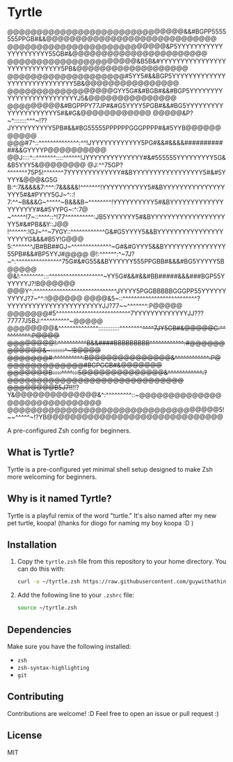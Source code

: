 # Tyrtle


@@@@@@@@@@@@@@@@@@@@@@@@@@@@@@&&#BGPP5555555PPGB#&&@@@@@@@@@@@@@@@@@@@@@@@@@@@@@
@@@@@@@@@@@@@@@@@@@@@@@@@@@&P5YYYYYYYYYYYYYYYYYYYYY55GB#&@@@@@@@@@@@@@@@@@@@@@@@
@@@@@@@@@@@@@@@@@@@@@@&B5B&#YYYYYYYYYYYYYYYYYYYYYYYYYYYYY5PB&@@@@@@@@@@@@@@@@@@@
@@@@@@@@@@@@@@@@@@@@#5YY5#&&BGP5YYYYYYYYYYYYYYYYYYYYYYYYYYYYY5B&@@@@@@@@@@@@@@@@
@@@@@@@@@@@@@@@@@@GYY5G#&#BGB#&&#BGP5YYYYYYYYYYYYYYYYYYYYYYYYYJ5&@@@@@@@@@@@@@@@
@@@@@@@@@&#BGPPPY77JP#&#G5YYYY5PGB#&&#BG5YYYYYYYYYYYYYYYYYYYYY5#&#G&@@@@@@@@@@@@
@@@@@&P?~^:::::::^^^~!??JYYYYYYYYYY5PB#&&#BG55555PPPPPPGGGPPPP#&#5YYB@@@@@@@@@@@
@@@#7^::^^^^^^^^^^^^^^:^^!JYYYYYYYYYYYY5PG#&&#&&&&############&&GYYYYP@@@@@@@@@@
@@J::::^::^^^^^^^::::^^^^^^!JYYYYYYYYYYYYYY#&#555555YYYYYYYYY5G&&B5YYY5&@@@@@@@@
@J:^^75GP?^^^^^^^75P5!^^^^^^^7YYYYYYYYYYYYY#&BYYYYYYYYYYYYYYYYY5#&#5YYYY&@@@&G5G
B:^:7&&&&&7:^^^:7&&&&&!^^^^^^^!YYYYYYYYYYY5#&BYYYYYYYYYYYYYYYYYY5#&#PYYY5GJ~^::!
7:^^~B&&&G~^^^^^~B&&&B~^^^^^^^^!YYYYYYYYYY5#&BYYYYYYYYYYYYYYYYYYYY#&#5YYPG~:^:7@
~^^^^^!7~::^^^^::^!77^^^^^^^^^^:JB5YYYYYYY5#&BYYYYYYYYYYYYYYYYYYYY5#&#PB&&Y::J@@
!^^^^^^:!GJ~^^~7YGY::^^^^^^^^^^^^G&#G5YYYY5&&BYYYYYYYYYYYYYYYYYYYYYG&&&#B5Y!G@@@
5:^^^^^^^JB#BB##GJ~^^^^^^^^^^^^^^~G#&#GYYY5&&BYYYYYYYYYYYYYYY55PB#&&#BP5YYJ#@@@@
@!:^^^^^^:^~7J?~^:^^^^^^^^^^^^^^^^75G#&#G55&&BYYYYYY555PPGBB#&&&#BG5YYYYY5B@@@@@
@&!:^^^^^^^^:::^^^^^^^^^^^^^^^^^^^~YY5G#&&#&&#BB#####&&&###BGP55YYYYYYJ?!B@@@@@@
@@@Y^:^^^^^^^^^^^^^^^^^^^^^^^^^^^^^JYYYY5PGGBBBBBGGGPP55YYYYYYYYYYJ?7~^^:!@@@@@@
@@@@&5~::^^^^^^^^^^^^^^^^^^^^^^^^^^?YYYYYYYYYYYYYYYYYYYYYYYJJ?77~~^^^^^^^:P@@@@@
@@@@@@@#5^^^^^^^^^^^^^^^^^^^^^^^^^^7YYYYYYYYYYYYYJJ???77777J5BJ:^^^^^^^^^^~@@@@@
@@@@@@@@&^^^^^^^^^^^^^^::::::::::::^^^^^^^^~~^^^^7JY5GB#&@@@@@G:^^^^^^^^^^:P@@@@
@@@@@@@@!:^^^^^^^^^^B&&####BBBBBBBBB^^^^^^^^^^^^:#@@@@@@@@@@@@&~::::::::^~!B@@@@
@@@@@@@#:^^^^^^^^^^:B@@@@@@@@@@@@@@&^^^^^^^^^^^^:P@@@@@@@@@@@@@@#BGPGGB#&@@@@@@@
@@@@@@@B:::::^^^^:::5@@@@@@@@@@@@@@&^^^^^^^^^^^^:?@@@@@@@@@@@@@@@@@@@@@@@@@@@@@@
@@@@@@@@B5J7!!~~!!?Y&@@@@@@@@@@@@@@&^:^^^^^^^^^::~@@@@@@@@@@@@@@@@@@@@@@@@@@@@@@
@@@@@@@@@@@@@@@@@@@@@@@@@@@@@@@@@@@@5!~~^^^^^~!?YB@@@@@@@@@@@@@@@@@@@@@@@@@@@@@@

A pre-configured Zsh config for beginners.

## What is Tyrtle?
Tyrtle is a pre-configured yet minimal shell setup designed to make Zsh more welcoming for beginners.

## Why is it named Tyrtle?
Tyrtle is a playful remix of the word "turtle." It's also named after my new pet turtle, koopa! (thanks for diogo for naming my boy koopa :D )

## Installation

1. Copy the `tyrtle.zsh` file from this repository to your home directory. You can do this with:
   ```sh
   curl -o ~/tyrtle.zsh https://raw.githubusercontent.com/guywithathing/Tyrtle/main/tyrtle.zsh
   ```
2. Add the following line to your `.zshrc` file:
   ```sh
   source ~/tyrtle.zsh
   ```

## Dependencies

Make sure you have the following installed:
- `zsh`
- `zsh-syntax-highlighting`
- `git`

## Contributing

Contributions are welcome! :D Feel free to open an issue or pull request :)

## License

MIT
